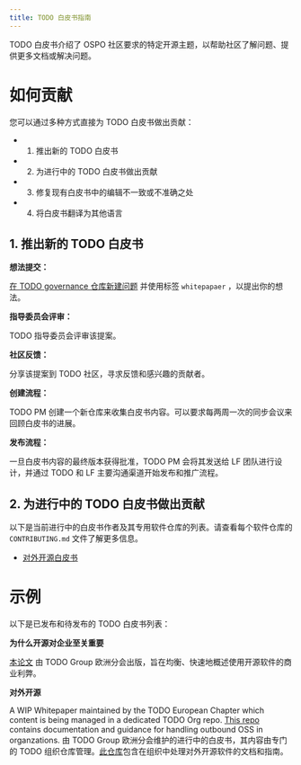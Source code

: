 ```yaml
---
title: TODO 白皮书指南
---
```


TODO 白皮书介绍了 OSPO 社区要求的特定开源主题，以帮助社区了解问题、提供更多文档或解决问题。

# 如何贡献

您可以通过多种方式直接为 TODO 白皮书做出贡献：

* 1. 推出新的 TODO 白皮书
* 2. 为进行中的 TODO 白皮书做出贡献
* 3. 修复现有白皮书中的编辑不一致或不准确之处
* 4. 将白皮书翻译为其他语言

## 1. 推出新的 TODO 白皮书

**想法提交：** 

[在 TODO governance 仓库新建问题](https://github.com/todogroup/governance/issues) 并使用标签 `whitepapaer` ，以提出你的想法。

**指导委员会评审：** 

TODO 指导委员会评审该提案。

**社区反馈：** 

分享该提案到 TODO 社区，寻求反馈和感兴趣的贡献者。

**创建流程：**

TODO PM 创建一个新仓库来收集白皮书内容。可以要求每两周一次的同步会议来回顾白皮书的进展。

**发布流程：**

一旦白皮书内容的最终版本获得批准，TODO PM 会将其发送给 LF 团队进行设计，并通过 TODO 和 LF 主要沟通渠道开始发布和推广流程。

## 2. 为进行中的 TODO 白皮书做出贡献

以下是当前进行中的白皮书作者及其专用软件仓库的列表。请查看每个软件仓库的 `CONTRIBUTING.md` 文件了解更多信息。

* [对外开源白皮书](https://github.com/todogroup/outbound-oss)

# 示例

以下是已发布和待发布的 TODO 白皮书列表：

**为什么开源对企业至关重要**

[本论文](https://www.linuxfoundation.org/tools/todo-group-why-open-source-matters-to-your-enterprise/) 由 TODO Group 欧洲分会出版，旨在均衡、快速地概述使用开源软件的商业利弊。

**对外开源**

A WIP Whitepaper maintained by the TODO European Chapter which content is being managed in a dedicated TODO Org repo. [This repo](https://github.com/todogroup/outbound-oss) contains documentation and guidance for handling outbound OSS in organzations.
由 TODO Group 欧洲分会维护的进行中的白皮书，其内容由专门的 TODO 组织仓库管理。[此仓库](https://github.com/todogroup/outbound-oss)包含在组织中处理对外开源软件的文档和指南。

